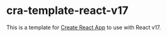 # cra-template-react-v17

This is a template for [Create React App](https://github.com/facebook/create-react-app) to use with React v17.
